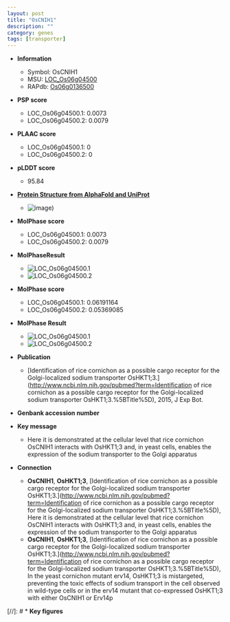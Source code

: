 ```yaml
---
layout: post
title: "OsCNIH1"
description: ""
category: genes
tags: [transporter]
---
```


* **Information**  
    + Symbol: OsCNIH1  
    + MSU: [LOC_Os06g04500](http://rice.plantbiology.msu.edu/cgi-bin/ORF_infopage.cgi?orf=LOC_Os06g04500)  
    + RAPdb: [Os06g0136500](http://rapdb.dna.affrc.go.jp/viewer/gbrowse_details/irgsp1?name=Os06g0136500)  

* **PSP score**  
    + LOC_Os06g04500.1: 0.0073 
    + LOC_Os06g04500.2: 0.0079 

* **PLAAC score**  
    + LOC_Os06g04500.1: 0 
    + LOC_Os06g04500.2: 0 

* **pLDDT score**
    + 95.84

* **[Protein Structure from AlphaFold and UniProt](https://www.uniprot.org/uniprotkb/Q0DET3/entry#structure)**
    + ![image](https://ricepsp.github.io/images/Q0/AF-Q0DET3-F1.png))

* **MolPhase score**
    + LOC_Os06g04500.1: 0.0073
    + LOC_Os06g04500.2: 0.0079

* **MolPhaseResult**
    + ![LOC_Os06g04500.1](https://ricepsp.github.io/pictures/LOC_Os06g/LOC_Os06g04500.1.png)
    + ![LOC_Os06g04500.2](https://ricepsp.github.io/pictures/LOC_Os06g/LOC_Os06g04500.2.png)

* **MolPhase score**
    + LOC_Os06g04500.1: 0.06191164
    + LOC_Os06g04500.2: 0.05369085

* **MolPhase Result**
    + ![LOC_Os06g04500.1](https://304243504.github.io/Pictures/LOC_Os06g/LOC_Os06g04500.1.png)
    + ![LOC_Os06g04500.2](https://304243504.github.io/Pictures/LOC_Os06g/LOC_Os06g04500.2.png)

* **Publication**  
    + [Identification of rice cornichon as a possible cargo receptor for the Golgi-localized sodium transporter OsHKT1;3.](http://www.ncbi.nlm.nih.gov/pubmed?term=Identification of rice cornichon as a possible cargo receptor for the Golgi-localized sodium transporter OsHKT1;3.%5BTitle%5D), 2015, J Exp Bot.

* **Genbank accession number**  

* **Key message**  
    + Here it is demonstrated at the cellular level that rice cornichon OsCNIH1 interacts with OsHKT1;3 and, in yeast cells, enables the expression of the sodium transporter to the Golgi apparatus

* **Connection**  
    + __OsCNIH1__, __OsHKT1;3__, [Identification of rice cornichon as a possible cargo receptor for the Golgi-localized sodium transporter OsHKT1;3.](http://www.ncbi.nlm.nih.gov/pubmed?term=Identification of rice cornichon as a possible cargo receptor for the Golgi-localized sodium transporter OsHKT1;3.%5BTitle%5D), Here it is demonstrated at the cellular level that rice cornichon OsCNIH1 interacts with OsHKT1;3 and, in yeast cells, enables the expression of the sodium transporter to the Golgi apparatus
    + __OsCNIH1__, __OsHKT1;3__, [Identification of rice cornichon as a possible cargo receptor for the Golgi-localized sodium transporter OsHKT1;3.](http://www.ncbi.nlm.nih.gov/pubmed?term=Identification of rice cornichon as a possible cargo receptor for the Golgi-localized sodium transporter OsHKT1;3.%5BTitle%5D), In the yeast cornichon mutant erv14, OsHKT1;3 is mistargeted, preventing the toxic effects of sodium transport in the cell observed in wild-type cells or in the erv14 mutant that co-expressed OsHKT1;3 with either OsCNIH1 or Erv14p

[//]: # * **Key figures**  


